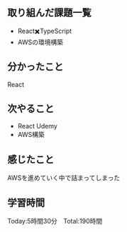 ## 取り組んだ課題一覧

- React✖️TypeScript
- AWSの環境構築

## 分かったこと

React

## 次やること　

- React Udemy
- AWS構築


## 感じたこと
AWSを進めていく中で詰まってしまった
## 学習時間

Today:5時間30分　Total:190時間